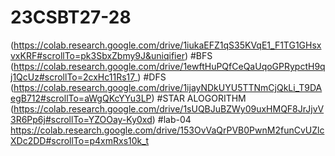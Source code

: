 # 23CSBT27-28
(https://colab.research.google.com/drive/1iukaEFZ1qS35KVqE1_F1TG1GHsxvxKRF#scrollTo=pk3SbxZbmy9J&uniqifier)
#BFS
(https://colab.research.google.com/drive/1ewftHuPQfCeQaUqoGPRypctH9qj1QcUz#scrollTo=2cxHc11Rs17_)
#DFS
(https://colab.research.google.com/drive/1ijayNDkUYU5TTNmCjQkLi_T9DAegB712#scrollTo=aWgQKcYYu3LP)
#STAR ALOGORITHM
(https://colab.research.google.com/drive/1sUQBJuBZWy09uxHMQF8JrJjvV3R6Pp6j#scrollTo=YZOOay-Ky0xd)
#lab-04
https://colab.research.google.com/drive/153OvVaQrPVB0PwnM2funCvUZlcXDc2DD#scrollTo=p4xmRxs10k_t


